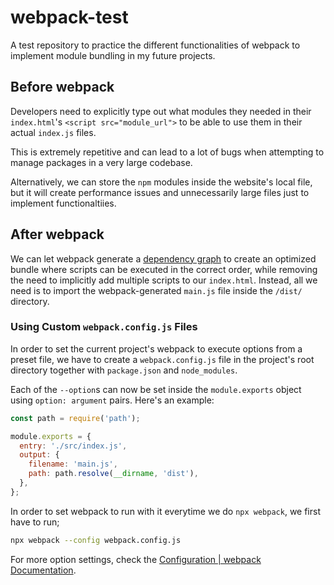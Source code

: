 # webpack-test
A test repository to practice the different functionalities of webpack to implement module bundling in my future projects.

## Before webpack

Developers need to explicitly type out what modules they needed in their `index.html`'s `<script src="module_url">` to be able to use them in their actual `index.js` files.

This is extremely repetitive and can lead to a lot of bugs when attempting to manage packages in a very large codebase.

Alternatively, we can store the `npm` modules inside the website's local file, but it will create performance issues and unnecessarily large files just to implement functionaltiies.

## After webpack

We can let webpack generate a [dependency graph](https://webpack.js.org/concepts/dependency-graph/) to create an optimized bundle where scripts can be executed in the correct order, while removing the need to implicitly add multiple scripts to our `index.html`. Instead, all we need is to import the webpack-generated `main.js` file inside the `/dist/` directory.

### Using Custom `webpack.config.js` Files

In order to set the current project's webpack to execute options from a preset file, we have to create a `webpack.config.js` file in the project's root directory together with `package.json` and `node_modules`.

Each of the `--option`s can now be set inside the `module.exports` object using `option: argument` pairs. Here's an example:

```JavaScript
const path = require('path');

module.exports = {
  entry: './src/index.js',
  output: {
    filename: 'main.js',
    path: path.resolve(__dirname, 'dist'),
  },
};
```

In order to set webpack to run with it everytime we do `npx webpack`, we first have to run;

```bash
npx webpack --config webpack.config.js
```

For more option settings, check the [Configuration | webpack Documentation](https://webpack.js.org/configuration/).